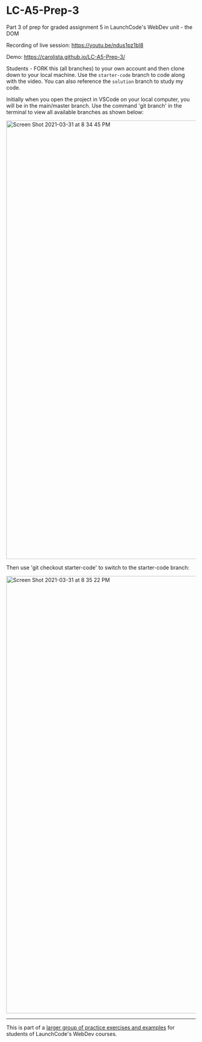 # LC-A5-Prep-3

Part 3 of prep for graded assignment 5 in LaunchCode's WebDev unit - the DOM

Recording of live session: https://youtu.be/ndus1pz1bl8

Demo: https://carolista.github.io/LC-A5-Prep-3/

Students - FORK this (all branches) to your own account and then clone down to your local machine. Use the `starter-code` branch to code along with the video. You can also reference the `solution` branch to study my code.

Initially when you open the project in VSCode on your local computer, you will be in the main/master branch. Use the command 'git branch' in the terminal to view all available branches as shown below:

<img width="1167" alt="Screen Shot 2021-03-31 at 8 34 45 PM" src="https://user-images.githubusercontent.com/55961845/113317047-98d8d000-92d4-11eb-9f31-58fd11865f7e.png">

Then use 'git checkout starter-code' to switch to the starter-code branch:

<img width="1164" alt="Screen Shot 2021-03-31 at 8 35 22 PM" src="https://user-images.githubusercontent.com/55961845/113317065-9b3b2a00-92d4-11eb-9021-a9fa1ef928b5.png">

---

This is part of a [larger group of practice exercises and examples](https://carolista.github.io/student-resources/) for students of LaunchCode's WebDev courses.
